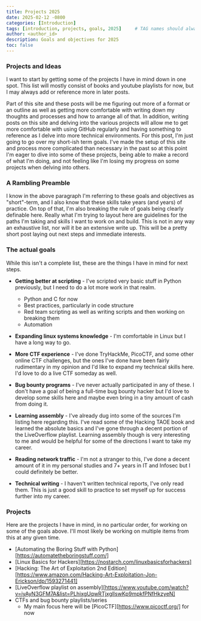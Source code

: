 ```yaml
---
title: Projects 2025
date: 2025-02-12 -0800
categories: [Introduction]
tags: [introduction, projects, goals, 2025]     # TAG names should always be lowercase
author: <author_id>
description: Goals and objectives for 2025
toc: false
---
```



<h3>Projects and Ideas</h3>
I want to start by getting some of the projects I have in mind down in one spot. This list will mostly consist of books and youtube playlists for now, but I may always add or reference more in later posts.

Part of this site and these posts will be me figuring out more of a format or an outline as well as getting more comfortable with writing down my thoughts and processes and how to arrange all of that. In addition, writing posts on this site and delving into the various projects will allow me to get more comfortable with using GitHub regularly and having something to reference as I delve into more technical environments. For this post, I'm just going to go over my short-ish term goals. I've made the setup of this site and process more complicated than necessary in the past so at this point I'm eager to dive into some of these projects, being able to make a record of what I'm doing, and not feeling like I'm losing my progress on some projects when delving into others.

<h3>A Rambling Preamble</h3>
I know in the above paragraph I'm referring to these goals and objectives as "short"-term, and I also know that these skills take years (and years) of practice. On top of that, I'm also breaking the rule of goals being clearly definable here. Really what I'm trying to layout here are guidelines for the paths I'm taking and skills I want to work on and build. This is not in any way an exhaustive list, nor will it be an extensive write up. This will be a pretty short post laying out next steps and immediate interests.


<h3>The actual goals</h3>
While this isn't a complete list, these are the things I have in mind for next steps.

- **Getting better at scripting** - I've scripted very basic stuff in Python previously, but I need to do a lot more work in that realm.
	- Python and C for now
	- Best practices, particularly in code structure
	- Red team scripting as well as writing scripts and then working on breaking them
	- Automation

- **Expanding linux systems knowledge** - I'm comfortable in Linux but I have a long way to go.

- **More CTF experience** - I've done TryHackMe, PicoCTF, and some other online CTF challenges, but the ones I've done have been fairly rudimentary in my opinion and I'd like to expand my technical skills here. I'd love to do a live CTF someday as well.

- **Bug bounty programs** - I've never actually participated in any of these. I don't have a goal of being a full-time bug bounty hacker but I'd love to develop some skills here and maybe even bring in a tiny amount of cash from doing it.

- **Learning assembly** - I've already dug into some of the sources I'm listing here regarding this. I've read some of the Hacking TAOE book and learned the absolute basics and I've gone through a decent portion of the LiveOverflow playlist. Learning assembly though is very interesting to me and would be helpful for some of the directions I want to take my career.

- **Reading network traffic** - I'm not a stranger to this, I've done a decent amount of it in my personal studies and 7+ years in IT and Infosec but I could definitely be better.

- **Technical writing** - I haven't written technical reports, I've only read them. This is just a good skill to practice to set myself up for success further into my career.

<h3>Projects</h3>
Here are the projects I have in mind, in no particular order, for working on some of the goals above. I'll most likely be working on multiple items from this at any given time.

- [Automating the Boring Stuff with Python][https://automatetheboringstuff.com/]
- [Linux Basics for Hackers][https://nostarch.com/linuxbasicsforhackers]
- [Hacking: The Art of Exploitation 2nd Edition][https://www.amazon.com/Hacking-Art-Exploitation-Jon-Erickson/dp/1593271441]
- [LiveOverflow playlist on assembly][https://www.youtube.com/watch?v=iyAyN3GFM7A&list=PLhixgUqwRTjxglIswKp9mpkfPNfHkzyeN]
- CTFs and bug bounty playlists/series
	- My main focus here will be [PicoCTF][https://www.picoctf.org/] for now
